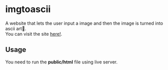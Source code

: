 # imgtoascii

A website that lets the user input a image and then the image is turned into ascii art🎨.   
You can visit the site [here!](imgtoascii-51d7b.web.app).

## Usage
You need to run the **public/html** file using live server.
